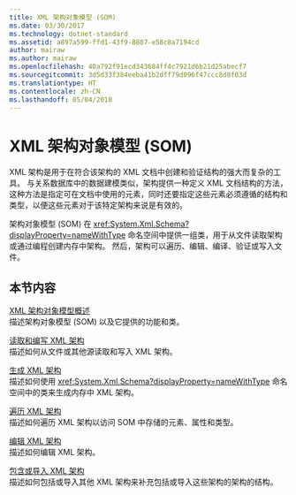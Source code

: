 ```yaml
---
title: XML 架构对象模型 (SOM)
ms.date: 03/30/2017
ms.technology: dotnet-standard
ms.assetid: a897a599-ffd1-43f9-8807-e58c8a7194cd
author: mairaw
ms.author: mairaw
ms.openlocfilehash: 40a792f91ecd343684ff4c7921d6b21d25abecf7
ms.sourcegitcommit: 3d5d33f384eeba41b2dff79d096f47ccc8d8f03d
ms.translationtype: HT
ms.contentlocale: zh-CN
ms.lasthandoff: 05/04/2018
---
```

# <a name="xml-schema-object-model-som"></a>XML 架构对象模型 (SOM)
XML 架构是用于在符合该架构的 XML 文档中创建和验证结构的强大而复杂的工具。 与关系数据库中的数据建模类似，架构提供一种定义 XML 文档结构的方法，这种方法是指定可在文档中使用的元素，同时还要指定这些元素必须遵循的结构和类型，以便这些元素对于该特定架构来说是有效的。  
  
 架构对象模型 (SOM) 在 <xref:System.Xml.Schema?displayProperty=nameWithType> 命名空间中提供一组类，用于从文件读取架构或通过编程创建内存中架构。 然后，架构可以遍历、编辑、编译、验证或写入文件。  
  
## <a name="in-this-section"></a>本节内容  
 [XML 架构对象模型概述](../../../../docs/standard/data/xml/xml-schema-object-model-overview.md)  
 描述架构对象模型 (SOM) 以及它提供的功能和类。  
  
 [读取和编写 XML 架构](../../../../docs/standard/data/xml/reading-and-writing-xml-schemas.md)  
 描述如何从文件或其他源读取和写入 XML 架构。  
  
 [生成 XML 架构](../../../../docs/standard/data/xml/building-xml-schemas.md)  
 描述如何使用 <xref:System.Xml.Schema?displayProperty=nameWithType> 命名空间中的类来生成内存中 XML 架构。  
  
 [遍历 XML 架构](../../../../docs/standard/data/xml/traversing-xml-schemas.md)  
 描述如何遍历 XML 架构以访问 SOM 中存储的元素、属性和类型。  
  
 [编辑 XML 架构](../../../../docs/standard/data/xml/editing-xml-schemas.md)  
 描述如何编辑 XML 架构。  
  
 [包含或导入 XML 架构](../../../../docs/standard/data/xml/including-or-importing-xml-schemas.md)  
 描述如何包括或导入其他 XML 架构来补充包括或导入这些架构的架构的结构。
